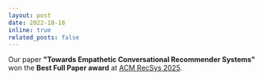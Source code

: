 ```yaml
---
layout: post
date: 2022-10-18
inline: true
related_posts: false
---
```


Our paper **"Towards Empathetic Conversational Recommender Systems"** won the **Best Full Paper award** at  <a href="https://recsys.acm.org/best-papers/">ACM RecSys 2025</a>.
